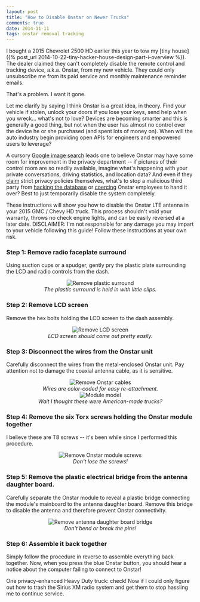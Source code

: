 ```yaml
---
layout: post
title: "How to Disable Onstar on Newer Trucks"
comments: true
date: 2014-11-11
tags: onstar removal tracking
---
```


I bought a 2015 Chevrolet 2500 HD earlier this year to tow my [tiny
house]({% post_url 2014-10-22-tiny-hacker-house-design-part-i-overview %}). The
dealer claimed they can't completely disable the remote control and
tracking device, a.k.a. Onstar, from my new vehicle. They could only
unsubscribe me from its paid service and monthly maintenance reminder emails.

That's a problem. I want it gone.

Let me clarify by saying I think Onstar is a great idea, in theory. Find your
vehicle if stolen, unlock your doors if you lose your keys, send help when you
wreck... what's not to love? Devices are becoming smarter and this is
generally a good thing, but not when the user has almost no control over the
device he or she purchased (and spent lots of money on). When will the auto
industry begin providing open APIs for engineers and empowered users to
leverage?

A cursory [Google image search](https://www.google.com/search?as_st=y&tbm=isch&hl=en&as_q=onstar+control+room&as_epq=&as_oq=&as_eq=&imgsz=&imgar=&imgc=&imgcolor=&imgtype=&cr=&as_sitesearch=&safe=images&as_filetype=&as_rights=)
leads one to believe Onstar may have some room for improvement in the privacy
department -- if pictures of their control room are so readily available,
imagine what's happening with your private conversations, driving statistics,
and location data? And even if they
[claim](https://www.onstar.com/web/portal/privacy?g=1) strict privacy policies
themselves, what's to stop a malicious third party from [hacking the
database](http://resources.infosecinstitute.com/fbi-tor-exploit/) or
[coercing](http://www.theguardian.com/technology/2013/oct/07/fbi-bitcoin-silk-road-ross-ulbricht)
Onstar employees to hand it over? Best to just temporarily disable the system
completely.

These instructions will show you how to disable the Onstar LTE antenna in your
2015 GMC / Chevy HD truck. This process shouldn't void your warranty, throws no
check engine lights, and can be easily reversed at a later date. DISCLAIMER:
I'm not responsible for any damage you may impart to your vehicle following
this guide! Follow these instructions at your own risk.

### Step 1: Remove radio faceplate surround

Using suction cups or a spudger, gently pry the plastic plate surrounding the
LCD and radio controls from the dash.

<center>
  <img src="/img/onstar-removal/1.jpg" alt="Remove plastic surround">
  <div class="caption">
    <i>
      The plastic surround is held in with little clips.
    </i>
  </div>
</center>

### Step 2: Remove LCD screen

Remove the hex bolts holding the LCD screen to the dash assembly.

<center>
  <img src="/img/onstar-removal/2.jpg" alt="Remove LCD screen">
  <div class="caption">
    <i>
      LCD screen should come out pretty easily.
    </i>
  </div>
</center>

### Step 3: Disconnect the wires from the Onstar unit

Carefully disconnect the wires from the metal-enclosed Onstar unit. Pay
attention not to damage the coaxial antenna cable, as it is sensitive.

<center>
  <img src="/img/onstar-removal/3.jpg" alt="Remove Onstar cables">
  <div class="caption">
    <i>
      Wires are color-coded for easy re-attachment.
    </i>
  </div>
</center>

<center>
  <img src="/img/onstar-removal/3.5.jpg" alt="Module model">
  <div class="caption">
    <i>
      Wait I thought these were American-made trucks?
    </i>
  </div>
</center>

### Step 4: Remove the six Torx screws holding the Onstar module together

I believe these are T8 screws -- it's been while since I performed this
procedure.

<center>
  <img src="/img/onstar-removal/4.jpg" alt="Remove Onstar module screws">
  <div class="caption">
    <i>
      Don't lose the screws!
    </i>
  </div>
</center>

### Step 5: Remove the plastic electrical bridge from the antenna daughter board.

Carefully separate the Onstar module to reveal a plastic bridge connecting the
module's mainboard to the antenna daughter board. Remove this bridge to disable
the antenna and therefore prevent Onstar connectivity.

<center>
  <img src="/img/onstar-removal/5.jpg" alt="Remove antenna daughter board
bridge">
  <div class="caption">
    <i>
      Don't bend or break the pins!
    </i>
  </div>
</center>

### Step 6: Assemble it back together

Simply follow the procedure in reverse to assemble everything back together.
Now, when you press the blue Onstar button, you should hear a notice about the
computer failing to connect to Onstar!

One privacy-enhanced Heavy Duty truck: check! Now if I could only figure out
how to trash the Sirius XM radio system and get them to stop hassling me to
continue service.
